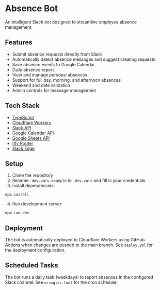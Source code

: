 # Absence Bot

An intelligent Slack bot designed to streamline employee absence management.

## Features

- Submit absence requests directly from Slack
- Automatically detect absence messages and suggest creating requests
- Save absence events to Google Calendar
- Daily absence report
- View and manage personal absences
- Support for full day, morning, and afternoon absences
- Weekend and date validation
- Admin controls for message management

## Tech Stack

- [TypeScript](https://www.typescriptlang.org/)
- [Cloudflare Workers](https://workers.cloudflare.com/)
- [Slack API](https://api.slack.com/)
- [Google Calendar API](https://developers.google.com/calendar)
- [Google Sheets API](https://developers.google.com/sheets/api)
- [Itty Router](https://github.com/kwhitley/itty-router)
- [Slack Edge](https://github.com/slack-edge/slack-edge)

## Setup

1. Clone the repository
2. Rename `.dev.vars.example` to `.dev.vars` and fill in your credentials
3. Install dependencies:

```bash
npm install
```

4. Run development server:

```bash
npm run dev
```

## Deployment

The bot is automatically deployed to Cloudflare Workers using GitHub Actions when changes are pushed to the main branch. See `deploy.yml` for the deployment configuration.

## Scheduled Tasks

The bot runs a daily task (weekdays) to report absences in the configured Slack channel. See `wrangler.toml` for the cron schedule.
